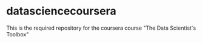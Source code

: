 # datasciencecoursera
This is the required repository for the coursera course "The Data Scientist's Toolbox"
